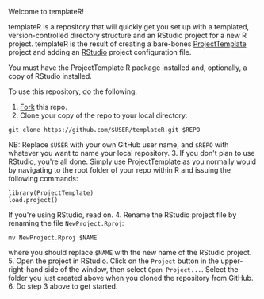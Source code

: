 Welcome to templateR!

templateR is a repository that will quickly get you set up with a templated,
version-controlled directory structure and an RStudio project for a new R
project. templateR is the result of creating a bare-bones
[ProjectTemplate](http://projecttemplate.net/) project and adding an
[RStudio](http://rstudio.com) project configuration file.

You must have the ProjectTemplate R package installed and, optionally, a copy
of RStudio installed.

To use this repository, do the following:

1. [Fork](https://help.github.com/articles/fork-a-repo) this repo.
2. Clone your copy of the repo to your local directory:  
```
git clone https://github.com/$USER/templateR.git $REPO
```  
NB: Replace `$USER` with your own GitHub user name, and `$REPO` with whatever you want
to name your local repository.
3. If you don't plan to use RStudio, you're all done. Simply use
   ProjectTemplate as you normally would by navigating to the root
folder of your repo within R and issuing the following commands:
```
library(ProjectTemplate)
load.project()
```  
If you're using RStudio, read on.
4. Rename the RStudio project file by renaming the file `NewProject.Rproj`:
```
mv NewProject.Rproj $NAME
```  
where you should replace `$NAME` with the new name of the RStudio
project.
5. Open the project in RStudio. Click on the `Project`
button in the upper-right-hand side of the window, then select `Open
Project...`. Select the folder you just created above when you cloned the repository from GitHub.
6. Do step 3 above to get started.
